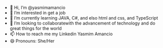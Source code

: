 - 👋 Hi, I’m @yasmimamancio
- 👀 I’m interested in get a job 
- 🌱 I’m currently learning JAVA, C#, and elso html and css, and TypeScript
- 💞️ I’m looking to collaboratewith the advancement of technology and do great things for the world
- 📫 How to reach me my Linkedin Yasmim Amancio 
- 😄 Pronouns: She/Her


<!---
yasmimamancio/yasmimamancio is a ✨ special ✨ repository because its `README.md` (this file) appears on your GitHub profile.
You can click the Preview link to take a look at your changes.
--->
